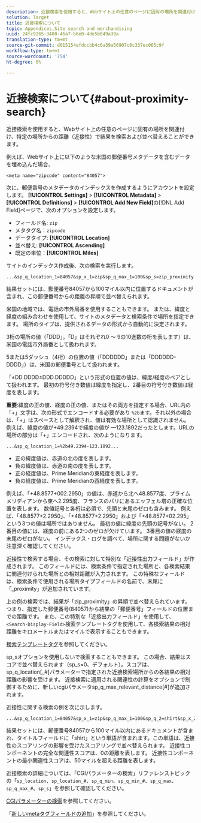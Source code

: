 ```yaml
---
description: 近接検索を使用すると、Webサイト上の任意のページに固有の場所を関連付け、特定の場所からの距離（近接性）で結果を検索および並べ替えることができます。
solution: Target
title: 近接検索について
topic: Appendices,Site search and merchandising
uuid: 24fc9265-3400-46a7-b6e0-4de5b049a39a
translation-type: tm+mt
source-git-commit: d015154efdccbb4c6a39a56907c0c337ec065c9f
workflow-type: tm+mt
source-wordcount: '754'
ht-degree: 0%

---
```



# 近接検索について{#about-proximity-search}

近接検索を使用すると、Webサイト上の任意のページに固有の場所を関連付け、特定の場所からの距離（近接性）で結果を検索および並べ替えることができます。

例えば、Webサイト上に以下のような米国の郵便番号メタデータを含むデータを埋め込んだ場合、

```
<meta name="zipcode" content="84057">
```

次に、郵便番号のメタデータのインデックスを作成するようにアカウントを設定します。 **[!UICONTROL Settings]** > **[!UICONTROL Metadata]** > **[!UICONTROL Definitions]** > **[!UICONTROL Add New Field]**&#x200B;の[!DNL Add Field]ページで、次のオプションを設定します。

* フィールド名: `zip`
* メタタグ名：`zipcode`
* データタイプ: **[!UICONTROL Location]**
* 並べ替え: **[!UICONTROL Ascending]**
* 既定の単位：**[!UICONTROL Miles]**

サイトのインデックス作成後、次の検索を実行します。

```
...&sp_q_location_1=84057&sp_x_1=zip&sp_q_max_1=100&sp_s=zip_proximity
```

結果セットには、郵便番号84057から100マイル以内に位置するドキュメントが含まれ、この郵便番号からの距離の昇順で並べ替えられます。

米国の地域では、電話の市外局番を使用することもできます。 または、緯度と経度の組み合わせを使用して、サイトのメタデータと検索条件で場所を指定できます。 場所のタイプは、提供されるデータの形式から自動的に決定されます。

3桁の場所の値（「DDD」。「D」はそれぞれ0 ～ 9の10進数の桁を表します）は、米国の電話市外局番として扱われます。

5または5ダッシュ（4桁）の位置の値（「DDDDDD」または「DDDDDD-DDDD」）は、米国の郵便番号として扱われます。

「±DD.DDDD±DDD.DDDDD」という形式の位置の値は、緯度/経度のペアとして扱われます。 最初の符号付き数値は緯度を指定し、2番目の符号付き数値は経度を表します。

**重要**:緯度の正の値、経度の正の値、またはその両方を指定する場合、URL内の「+」文字は、次の形式でエンコードする必要があり `%2b`ます。それ以外の場合は、「+」はスペースとして解釈され、値は有効な場所として認識されません。 例えば、緯度の値が+49.2394で経度の値が —123.1892だったとします。URLの場所の部分は「+」エンコードされ、次のようになります。

```
...&sp_q_location_1=%2b49.2394-123.1892...
```

* 正の緯度値は、赤道の北の度を表します。
* 負の緯度値は、赤道の南の度を表します。
* 正の経度値は、Prime Meridianの東経度を表します。
* 負の経度値は、Prime Meridianの西経度を表します。

例えば、「+48.8577+002.2950」の値は、赤道から北へ48.8577度、プライムメリディアンから東へ2.295度、フランスのパリにあるエッフェル塔の正確な位置を表します。 数値記号と各桁は必須で、先頭と末尾のゼロも含みます。 例えば、「48.8577+2.2950」、「+48.8577+2.2950」および「+48.8577+02.295」という3つの値は場所ではありません。 最初の値に緯度の先頭の記号がない。 2番目の値には、経度の前にある2つのゼロが欠けています。 3番目の値の経度の末尾のゼロがない。 インデックス・ログを調べて、場所に関する問題がないか注意深く確認してください。

近接性で検索する場合、その検索に対して特別な「近接性出力フィールド」が作成されます。 このフィールドには、検索条件で指定された場所と、各検索結果に関連付けられた場所との相対距離が入力されます。 この特殊なフィールドは、検索条件で使用される場所タイプフィールドの名前で、末尾に「_proximity」が追加されています。

上の例の検索では、結果が「zip_proximity」の昇順で並べ替えられています。 つまり、指定した郵便番号(84057)から結果の「郵便番号」フィールドの位置までの距離です。 また、この特別な「近接出力フィールド」を使用して、`<Search-Display-Field>`検索テンプレートタグを使用して、各検索結果の相対距離をキロメートルまたはマイルで表示することもできます。

[検索テンプレートタグ](../c-appendices/c-templates.md#reference_F7AA3FF602314E42842BBC740D2CA1A4)を参照してください。

sp_sオプションを使用しないで検索することもできます。 この場合、結果はスコアで並べ替えられます（sp_s=0、デフォルト）。スコアは、sp_q_location[_#]パラメーターで指定された近接検索場所からの各結果の相対距離の影響を受けます。 近接検索に適用される関連性の計算をオプションで制御するために、新しいcgiパラメータsp_q_max_relevant_distance[#]が追加されます。

近接性に関する検索の例を次に示します。

```
...&sp_q_location_1=84057&sp_x_1=zip&sp_q_max_1=100&sp_q_2=shirt&sp_x_2=title&sp_q_max_relevant_distance_2=50
```

結果セットには、郵便番号84057から100マイル以内にあるドキュメントが含まれ、タイトルフィールドに「shirt」という単語が含まれます。この単語は、近接性のスコアリングの影響を受けたスコアリングで並べ替えられます。 近接性コンポーネントの完全な関連性スコアは、0の距離を表します。 近接性コンポーネントの最小関連性スコアは、50マイルを超える距離を表します。

近接検索の詳細については、「CGIパラメーターの検索」リファレンストピックの「`sp_location`、`sp_location_#`、`sp_q_min`、`sp_q_min_#`、`sp_q_max`、`sp_q_max_#`、`sp_s`」を参照して確認してください。

[CGIパラメーターの検索](../c-appendices/c-cgiparameters.md#reference_DA27A8B0728246DA94994885E1353890)を参照してください。

「[新しいmetaタグフィールドの追加](../c-about-settings-menu/c-about-metadata-menu.md#task_6DF188C0FC7F4831A4444CA9AFA615E5)」を参照してください。
